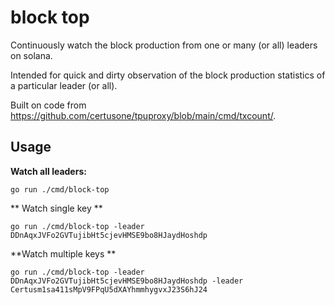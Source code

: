 # block top

Continuously watch the block production from one or many (or all) leaders on solana.

Intended for quick and dirty observation of the block production statistics of a particular leader (or all).

Built on code from https://github.com/certusone/tpuproxy/blob/main/cmd/txcount/. 


## Usage

**Watch all leaders:**

`go run ./cmd/block-top` 

** Watch single key **

`go run ./cmd/block-top -leader DDnAqxJVFo2GVTujibHt5cjevHMSE9bo8HJaydHoshdp` 

**Watch multiple keys **

`go run ./cmd/block-top -leader DDnAqxJVFo2GVTujibHt5cjevHMSE9bo8HJaydHoshdp -leader Certusm1sa411sMpV9FPqU5dXAYhmmhygvxJ23S6hJ24`  



